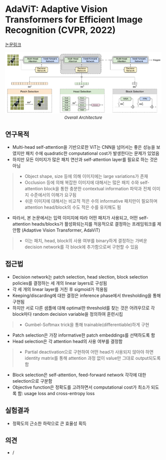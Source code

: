 # AdaViT: Adaptive Vision Transformers for Efficient Image Recognition (CVPR, 2022)

[논문링크](https://openaccess.thecvf.com/content/CVPR2022/html/Meng_AdaViT_Adaptive_Vision_Transformers_for_Efficient_Image_Recognition_CVPR_2022_paper.html)

<p align="center">
    <img width="700" alt='fig1' src="./img/01_34_01.png?raw=true"></br>
    <em><font size=2>Overall Architecture</font></em>
</p>

## 연구목적
- Multi-head self-attention을 기반으로한 ViT는 CNN을 넘어서는 좋은 성능을 보였지만 패치 수에 quadratic한 computational cost가 발생한다는 문제가 있었음
- 하지만 모든 이미지가 많은 패치 연산과 self-attention layer를 필요로 하는 것은 아님
> - Object shape, size 등에 의해 이미지에는 large variations가 존재
> - Occlusion 등에 의해 복잡한 이미지에 대해서는 많은 패치 수와 self-attention block을 통한 충분한 contextual information 파악과 전체 이미지 수준에서의 이해가 요구됨
> - 쉬운 이미지에 대해서는 비교적 적은 수의 informative 패치만이 필요하며 attention head/block의 수도 적은 수를 유지해도 됨
- 따라서, 본 논문에서는 입력 이미지에 따라 어떤 패치가 사용되고, 어떤 self-attention heads/blocks가 활성화되는지를 적응적으로 결정하는 프레임워크를 제안함 (Adaptive Vision Transformer, AdaViT)
> - 이는 패치, head, block의 사용 여부를 binary하게 결정하는 가벼운 decision network를 각 block에 추가함으로써 구현할 수 있음

## 접근법
- Decision network는 patch selection, head slection, block selection policies를 결정하는 세 개의 linear layers로 구성됨
- 각 세 개의 linear layer를 거친 후 sigmoid가 적용됨
- Keeping/discarding에 대한 결정은 inference phase에서 thresholding을 통해 구현됨
- 하지만 서로 다른 샘플에 대해 optimal한 threshold를 찾는 것은 어려우므로 각 block마다 random decision variable을 정의하여 훈련시킴
> - Gumbel-Softmax trick을 통해 trainable(differentiable)하게 구현
- Patch selection은 가장 informative한 patch embeddings를 선택하도록 함
- Head selection은 각 attention head의 사용 여부를 결정함
> - Partial deactivation으로 구현하여 어떤 head가 사용되지 않아야 하면 identity matrix를 통해 attention 과정 없이 value만 그대로 output되도록 함
- Block selection은 self-attention, feed-forward network 각각에 대한 selection으로 구분함
- Objective function은 정확도를 고려하면서 computational cost가 최소가 되도록 함: usage loss and cross-entropy loss

## 실험결과
- 정확도의 근소한 하락으로 큰 효율성 획득

## 의견
- /